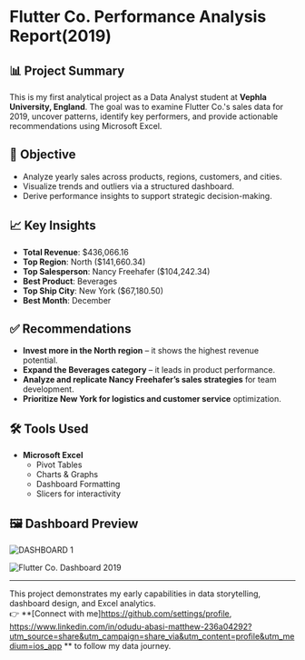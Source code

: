 # Flutter Co. Performance Analysis Report(2019)

## 📊 Project Summary
This is my first analytical project as a Data Analyst student at **Vephla University, England**. The goal was to examine Flutter Co.'s sales data for 2019, uncover patterns, identify key performers, and provide actionable recommendations using Microsoft Excel.

## 🎯 Objective
- Analyze yearly sales across products, regions, customers, and cities.
- Visualize trends and outliers via a structured dashboard.
- Derive performance insights to support strategic decision-making.

## 📈 Key Insights
- **Total Revenue**: $436,066.16
- **Top Region**: North ($141,660.34)
- **Top Salesperson**: Nancy Freehafer ($104,242.34)
- **Best Product**: Beverages
- **Top Ship City**: New York ($67,180.50)
- **Best Month**: December

## ✅ Recommendations
- **Invest more in the North region** – it shows the highest revenue potential.
- **Expand the Beverages category** – it leads in product performance.
- **Analyze and replicate Nancy Freehafer’s sales strategies** for team development.
- **Prioritize New York for logistics and customer service** optimization.

## 🛠 Tools Used
- **Microsoft Excel**
  - Pivot Tables
  - Charts & Graphs
  - Dashboard Formatting
  - Slicers for interactivity

## 🖼 Dashboard Preview
![DASHBOARD 1](https://github.com/user-attachments/assets/da465626-d578-4daa-9c57-90e92f2b95a1)

![Flutter Co. Dashboard 2019](./DASHBOARD_1.png)

---

This project demonstrates my early capabilities in data storytelling, dashboard design, and Excel analytics.  
👉 **[Connect with me]https://github.com/settings/profile, https://www.linkedin.com/in/odudu-abasi-matthew-236a04292?utm_source=share&utm_campaign=share_via&utm_content=profile&utm_medium=ios_app ** to follow my data journey.
